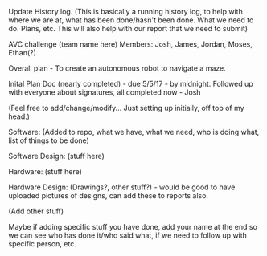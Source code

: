Update History log.
(This is basically a running history log, to help with where we are at,
what has been done/hasn't been done. What we need to do. Plans, etc. 
This will also help with our report that we need to submit)

AVC challenge (team name here)
Members: Josh, James, Jordan, Moses, Ethan(?)

Overall plan - To create an autonomous robot to navigate a maze.

Inital Plan Doc (nearly completed) - due 5/5/17 - by midnight.
Followed up with everyone about signatures, all completed now - Josh

(Feel free to add/change/modify... Just setting up initially, off top of my head.)

Software: (Added to repo, what we have, what we need, who is doing what, list of things to be done)

Software Design: (stuff here)

Hardware: (stuff here)

Hardware Design: (Drawings?, other stuff?) - would be good to have uploaded pictures of designs, can add these to reports also.

(Add other stuff)

Maybe if adding specific stuff you have done, add your name at the end so we can see who has done it/who said what, 
if we need to follow up with specific person, etc.

